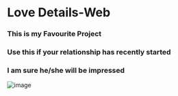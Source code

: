 # Love Details-Web
### This is my Favourite Project
### Use this if your relationship has recently started
### I am sure he/she will be impressed


![image](https://user-images.githubusercontent.com/75716127/221354721-c0295864-3529-47ae-a84a-a8ee9f9932d2.png)
